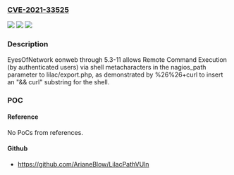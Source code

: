 ### [CVE-2021-33525](https://cve.mitre.org/cgi-bin/cvename.cgi?name=CVE-2021-33525)
![](https://img.shields.io/static/v1?label=Product&message=n%2Fa&color=blue)
![](https://img.shields.io/static/v1?label=Version&message=n%2Fa&color=blue)
![](https://img.shields.io/static/v1?label=Vulnerability&message=n%2Fa&color=brighgreen)

### Description

EyesOfNetwork eonweb through 5.3-11 allows Remote Command Execution (by authenticated users) via shell metacharacters in the nagios_path parameter to lilac/export.php, as demonstrated by %26%26+curl to insert an "&& curl" substring for the shell.

### POC

#### Reference
No PoCs from references.

#### Github
- https://github.com/ArianeBlow/LilacPathVUln

